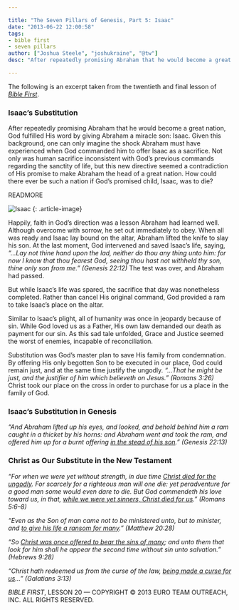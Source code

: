 ```yaml
---

title: "The Seven Pillars of Genesis, Part 5: Isaac"
date: "2013-06-22 12:00:58"
tags:
- bible first
- seven pillars
author: ["Joshua Steele", "joshukraine", "@tw"]
desc: "After repeatedly promising Abraham that he would become a great nation, God fulfilled His word by giving Abraham a miracle son: Isaac."

---
```


The following is an excerpt taken from the twentieth and final lesson of *<a title="Bible First" href="http://www.getbiblefirst.com" target="_blank">Bible First</a>*.

### Isaac’s Substitution

After repeatedly promising Abraham that he would become a great nation, God fulfilled His word by giving Abraham a miracle son: Isaac. Given this background, one can only imagine the shock Abraham must have experienced when God commanded him to offer Isaac as a sacrifice. Not only was human sacrifice inconsistent with God’s previous commands regarding the sanctity of life, but this new directive seemed a contradiction of His promise to make Abraham the head of a great nation. How could there ever be such a nation if God’s promised child, Isaac, was to die?

READMORE

<img class="alignleft  wp-image-1825" alt="Isaac" src="//d21yo20tm8bmc2.cloudfront.net/2013/05/Isaac-349x450.jpg" />
{: .article-image}

Happily, faith in God’s direction was a lesson Abraham had learned well. Although overcome with sorrow, he set out immediately to obey. When all was ready and Isaac lay bound on the altar, Abraham lifted the knife to slay his son. At the last moment, God intervened and saved Isaac’s life, saying, *“…Lay not thine hand upon the lad, neither do thou any thing unto him: for now I know that thou fearest God, seeing thou hast not withheld thy son, thine only son from me.” (Genesis 22:12)* The test was over, and Abraham had passed.

But while Isaac’s life was spared, the sacrifice that day was nonetheless completed. Rather than cancel His original command, God provided a ram to take Isaac’s place on the altar.

Similar to Isaac’s plight, all of humanity was once in jeopardy because of sin. While God loved us as a Father, His own law demanded our death as payment for our sin. As this sad tale unfolded, Grace and Justice seemed the worst of enemies, incapable of reconciliation.

Substitution was God’s master plan to save His family from condemnation. By offering His only begotten Son to be executed in our place, God could remain just, and at the same time justify the ungodly. *“...That he might be just, and the justifier of him which believeth on Jesus.” (Romans 3:26)* Christ took our place on the cross in order to purchase for us a place in the family of God.

### Isaac’s Substitution in Genesis

*“And Abraham lifted up his eyes, and looked, and behold behind him a ram caught in a thicket by his horns: and Abraham went and took the ram, and offered him up for a burnt offering <span style="text-decoration: underline;">in the stead of his son</span>.” (Genesis 22:13)*

### Christ as Our Substitute in the New Testament

*“For when we were yet without strength, in due time <span style="text-decoration: underline;">Christ died for the ungodly</span>. For scarcely for a righteous man will one die: yet peradventure for a good man some would even dare to die. But God commendeth his love toward us, in that, <span style="text-decoration: underline;">while we were yet sinners, Christ died for us</span>.” (Romans 5:6–8)*

*“Even as the Son of man came not to be ministered unto, but to minister, and <span style="text-decoration: underline;">to give his life a ransom for many</span>.” (Matthew 20:28)*

*“So <span style="text-decoration: underline;">Christ was once offered to bear the sins of many</span>; and unto them that look for him shall he appear the second time without sin unto salvation.” (Hebrews 9:28)*

*“Christ hath redeemed us from the curse of the law, <span style="text-decoration: underline;">being made a curse for us</span>…” (Galatians 3:13)*

*BIBLE FIRST*, LESSON 20 &mdash; COPYRIGHT &copy; 2013 EURO TEAM OUTREACH, INC. ALL RIGHTS RESERVED.
